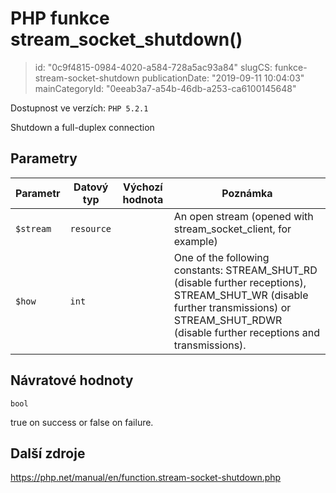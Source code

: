 PHP funkce stream_socket_shutdown()
================================

> id: "0c9f4815-0984-4020-a584-728a5ac93a84"
> slugCS: funkce-stream-socket-shutdown
> publicationDate: "2019-09-11 10:04:03"
> mainCategoryId: "0eeab3a7-a54b-46db-a253-ca6100145648"

Dostupnost ve verzích: `PHP 5.2.1`

Shutdown a full-duplex connection


Parametry
--------------

| Parametr | Datový typ | Výchozí hodnota | Poznámka |
|-----|-----|-----|-----|
| `$stream` | `resource` |  | An open stream (opened with stream_socket_client, for example) |
| `$how` | `int` |  | One of the following constants: STREAM_SHUT_RD (disable further receptions), STREAM_SHUT_WR (disable further transmissions) or STREAM_SHUT_RDWR (disable further receptions and transmissions). |


Návratové hodnoty
----------------

`bool`

true on success or false on failure.

Další zdroje
------------

https://php.net/manual/en/function.stream-socket-shutdown.php
